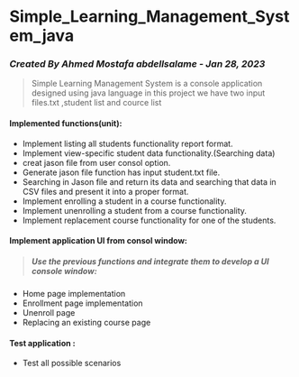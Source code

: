 # Simple_Learning_Management_System_java

### *Created By Ahmed Mostafa abdellsalame - Jan 28, 2023*

> Simple Learning Management System is a console application designed using java language 
in this project we have two input files.txt ,student list and cource list 

#### Implemented functions(unit):
  - Implement listing all students functionality report format.
  - Implement view-specific student data functionality.(Searching data)
  - creat jason file from user consol option.
  - Generate jason file function has input student.txt file.
  - Searching in Jason file and return its data and searching that data in CSV files and present it into a proper format.
  - Implement enrolling a student in a course functionality.
  - Implement unenrolling a student from a course functionality.
  - Implement replacement course functionality for one of the students.

#### Implement  application UI from consol window:
> ##### Use the previous functions and integrate them to develop a UI console window:

  - Home page implementation
  - Enrollment page implementation
  - Unenroll page
  - Replacing an existing course page
  
#### Test  application :
  - Test all possible scenarios

